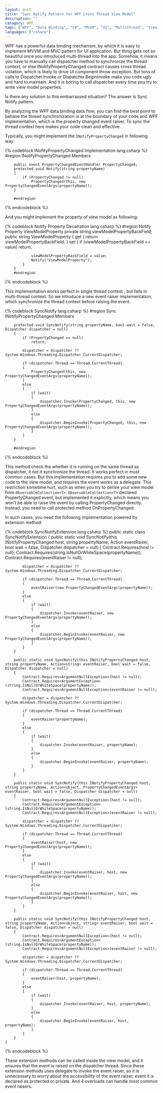 ```yaml
---
layout: post
title: "Sync Notify Pattern for WPF Cross Thread View Model"
description: ""
category: WPF
tags: ["WPF", "Data Binding", "C#", "MVVM", "UI", "Multithread", "View Model", "Thread"]
languages: ["csharp"]
---
```


WPF has a powerful data binding mechanism, by which it is easy to implement MVVM and MVC pattern for UI application.
But thing gets not so beautiful once you introduced multi-thread into the app. Somehow, it means you have to manually call dispatcher method to synchronize the thread context, or else INotifyPropertyChanged contract causes cross thread violation, which is likely to drive UI component throw exception. But tons of calls to Dispatcher.Invoke or Dispatcher.BeginInvoke make you code ugly and hard to maintain. And it is boring to call dispatcher every time you try to write view model properties.

Is there any solution to this embarrassed situation?
The answer is Sync Notify pattern.

By analyzing the WPF data binding data flow, you can find the best point to behave the thread synchronization is at the boundary of your code and WPF implementation, which is the property changed  event raiser. To sync the thread context here makes your code clean and effective.

Typically, you might implement the `INotifyPropertyChanged` in following way:

{% codeblock INofityPropertyChanged Implementation lang:csharp %}
        #region INotifyPropertyChanged Members
 
        public event PropertyChangedEventHandler PropertyChanged;
        protected void Notify(string propertyName)
        {
            if (PropertyChanged != null)
                PropertyChanged(this, new PropertyChangedEventArgs(propertyName));
        }
 
        #endregion
{% endcodeblock %}

And you might implement the property of view model as following:

{% codeblock Notify Property Decalration lang:csharp %}
        #region Notify Property ViewModelProperty
        private string viewModelPropertyBackField;
        public string ViewModelProperty
        {
            get { return viewModelPropertyBackField; }
            set
            {
                if (viewModelPropertyBackField == value)
                    return;
 
                viewModelPropertyBackField = value;
                Notify("ViewModelProperty");
            }
        }
        #endregion
{% endcodeblock %}

This implementation works perfect in single thread context , but fails in multi-thread context. So we introduce a new event raiser implementation, which synchronize the thread context before raising the event:

{% codeblock SyncNotify lang:csharp %}
        #region Sync INotifyPropertyChanged Members
 
        protected void SyncNotify(string propertyName, bool wait = false, Dispatcher dispatcher = null)
        {
            if (PropertyChanged == null)
                return;
 
            dispatcher = dispatcher ?? System.Windows.Threading.Dispatcher.CurrentDispatcher;
 
            if (dispatcher.Thread == Thread.CurrentThread)
            {
                PropertyChanged(this, new PropertyChangedEventArgs(propertyName));
            }
            else
            {
                if (wait)
                {
                    dispatcher.Invoke(PropertyChanged, this, new PropertyChangedEventArgs(propertyName));
                }
                else
                {
                    dispatcher.BeginInvoke(PropertyChanged, this, new PropertyChangedEventArgs(propertyName));
                }
            }
        }
 
        #endregion
{% endcodeblock %}

This method check the whether it is running on the same thread as dispatcher, it not it synchronize the thread.  It works perfect in most common cases.
But this implementation requires you to add some new code to the view model, and requires the event works as a delegate. This restriction sometime hurt, such as when you try to derive your view model from `ObservableCollection<T>`.
`ObservableCollection<T>` declared PropertyChanged event, but implemented it explicitly, which means you won't be able to raise the event by calling PropertyChanged directly. Instead, you need to call protected method OnPropertyChanged.

In such cases, you need the following implementation powered by extension method:

{% codeblock SyncNotifyExtension lang:csharp %}
    public static class SyncNotifyExtension
    {
        public static void SyncNotify(this INotifyPropertyChanged host, string propertyName, Action<PropertyChangedEventArgs> eventRaiser, bool wait = false, Dispatcher dispatcher = null)
        {
            Contract.Requires<ArgumentNullException>(host != null);
            Contract.Requires<ArgumentException>(string.IsNullOrWhiteSpace(propertyName));
            Contract.Requires<ArgumentNullException>(eventRaiser != null);
 
            dispatcher = dispatcher ?? System.Windows.Threading.Dispatcher.CurrentDispatcher;
 
            if (dispatcher.Thread == Thread.CurrentThread)
            {
                eventRaiser(new PropertyChangedEventArgs(propertyName));
            }
            else
            {
                if (wait)
                {
                    dispatcher.Invoke(eventRaiser, new PropertyChangedEventArgs(propertyName));
                }
                else
                {
                    dispatcher.BeginInvoke(eventRaiser, new PropertyChangedEventArgs(propertyName));
                }
            }
        }
 
        public static void SyncNotify(this INotifyPropertyChanged host, string propertyName, Action<string> eventRaiser, bool wait = false, Dispatcher dispatcher = null)
        {
            Contract.Requires<ArgumentNullException>(host != null);
            Contract.Requires<ArgumentException>(string.IsNullOrWhiteSpace(propertyName));
            Contract.Requires<ArgumentNullException>(eventRaiser != null);
 
            dispatcher = dispatcher ?? System.Windows.Threading.Dispatcher.CurrentDispatcher;
 
            if (dispatcher.Thread == Thread.CurrentThread)
            {
                eventRaiser(propertyName);
            }
            else
            {
                if (wait)
                {
                    dispatcher.Invoke(eventRaiser, propertyName);
                }
                else
                {
                    dispatcher.BeginInvoke(eventRaiser, propertyName);
                }
            }
        }
 
        public static void SyncNotify(this INotifyPropertyChanged host, string propertyName, Action<object, PropertyChangedEventArgs> eventRaiser, bool wait = false, Dispatcher dispatcher = null)
        {
            Contract.Requires<ArgumentNullException>(host != null);
            Contract.Requires<ArgumentException>(string.IsNullOrWhiteSpace(propertyName));
            Contract.Requires<ArgumentNullException>(eventRaiser != null);
 
            dispatcher = dispatcher ?? System.Windows.Threading.Dispatcher.CurrentDispatcher;
 
            if (dispatcher.Thread == Thread.CurrentThread)
            {
                eventRaiser(host, new PropertyChangedEventArgs(propertyName));
            }
            else
            {
                if (wait)
                {
                    dispatcher.Invoke(eventRaiser, host, new PropertyChangedEventArgs(propertyName));
                }
                else
                {
                    dispatcher.BeginInvoke(eventRaiser, host, new PropertyChangedEventArgs(propertyName));
                }
            }
        }
 
        public static void SyncNotify(this INotifyPropertyChanged host, string propertyName, Action<object, string> eventRaiser, bool wait = false, Dispatcher dispatcher = null)
        {
            Contract.Requires<ArgumentNullException>(host != null);
            Contract.Requires<ArgumentException>(string.IsNullOrWhiteSpace(propertyName));
            Contract.Requires<ArgumentNullException>(eventRaiser != null);
 
            dispatcher = dispatcher ?? System.Windows.Threading.Dispatcher.CurrentDispatcher;
 
            if (dispatcher.Thread == Thread.CurrentThread)
            {
                eventRaiser(host, propertyName);
            }
            else
            {
                if (wait)
                {
                    dispatcher.Invoke(eventRaiser, host, propertyName);
                }
                else
                {
                    dispatcher.BeginInvoke(eventRaiser, host, propertyName);
                }
            }
        }
    }
{% endcodeblock %}

These extension methods can be called inside the view model, and it ensures that the event is raised on the dispatcher thread.
Since these extension methods uses delegate to invoke the event raiser, so it is unnecessary to worry about the accessibility of the event raiser, event it is declared as protected or private. And 4 overloads can handle most common event raisers.
